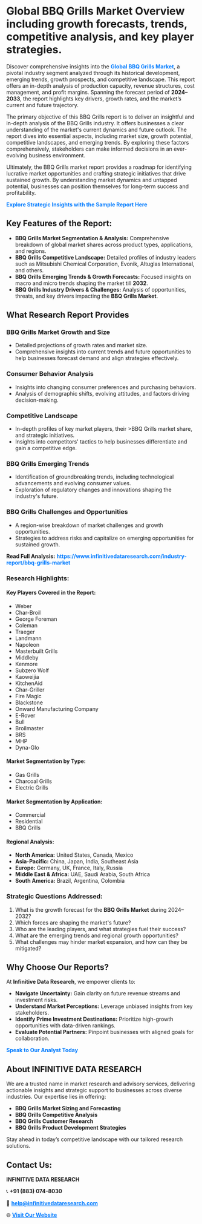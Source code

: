 <h1>Global BBQ Grills Market Overview including growth forecasts, trends, competitive analysis, and key player strategies.</h1>
<p>
Discover comprehensive insights into the 
<a href="https://www.infinitivedataresearch.com/industry-report/bbq-grills-market" rel="dofollow" style="color: #007BFF; text-decoration: none;"><strong>Global BBQ Grills Market</strong></a>, a pivotal industry segment analyzed through its historical development, emerging trends, growth prospects, and competitive landscape. This report offers an in-depth analysis of production capacity, revenue structures, cost management, and profit margins. Spanning the forecast period of <strong>2024–2033</strong>, the report highlights key drivers, growth rates, and the market’s current and future trajectory.
</p>
<p>
The primary objective of this BBQ Grills report is to deliver an insightful and in-depth analysis of the BBQ Grills industry. It offers businesses a clear understanding of the market's current dynamics and future outlook. The report dives into essential aspects, including market size, growth potential, competitive landscapes, and emerging trends. By exploring these factors comprehensively, stakeholders can make informed decisions in an ever-evolving business environment.
</p>
<p>
Ultimately, the BBQ Grills market report provides a roadmap for identifying lucrative market opportunities and crafting strategic initiatives that drive sustained growth. By understanding market dynamics and untapped potential, businesses can position themselves for long-term success and profitability.
</p>
<p>
<a href="https://www.infinitivedataresearch.com/request-sample/reportId=112201" style="color: #007BFF; text-decoration: none;"><strong>Explore Strategic Insights with the Sample Report Here</strong></a>
</p>

<h2>Key Features of the Report:</h2>
<ul>
<li><strong>BBQ Grills Market Segmentation & Analysis:</strong> Comprehensive breakdown of global market shares across product types, applications, and regions.</li>
<li><strong>BBQ Grills Competitive Landscape:</strong> Detailed profiles of industry leaders such as Mitsubishi Chemical Corporation, Evonik, Altuglas International, and others.</li>
<li><strong>BBQ Grills Emerging Trends & Growth Forecasts:</strong> Focused insights on macro and micro trends shaping the market till <strong>2032</strong>.</li>
<li><strong>BBQ Grills Industry Drivers & Challenges:</strong> Analysis of opportunities, threats, and key drivers impacting the <strong>BBQ Grills Market</strong>.</li>
</ul>

<h2>What Research Report Provides</h2>
<h3>BBQ Grills Market Growth and Size</h3>
<ul>
<li>Detailed projections of growth rates and market size.</li>
<li>Comprehensive insights into current trends and future opportunities to help businesses forecast demand and align strategies effectively.</li>
</ul>

<h3>Consumer Behavior Analysis</h3>
<ul>
<li>Insights into changing consumer preferences and purchasing behaviors.</li>
<li>Analysis of demographic shifts, evolving attitudes, and factors driving decision-making.</li>
</ul>

<h3>Competitive Landscape</h3>
<ul>
<li>In-depth profiles of key market players, their >BBQ Grills market share, and strategic initiatives.</li>
<li>Insights into competitors' tactics to help businesses differentiate and gain a competitive edge.</li>
</ul>

<h3>BBQ Grills Emerging Trends</h3>
<ul>
<li>Identification of groundbreaking trends, including technological advancements and evolving consumer values.</li>
<li>Exploration of regulatory changes and innovations shaping the industry's future.</li>
</ul>

<h3>BBQ Grills Challenges and Opportunities</h3>
<ul>
<li>A region-wise breakdown of market challenges and growth opportunities.</li>
<li>Strategies to address risks and capitalize on emerging opportunities for sustained growth.</li>
</ul>
<p><strong>Read Full Analysis:</strong> <a href="https://www.infinitivedataresearch.com/industry-report/bbq-grills-market" rel="dofollow" style="color: #007BFF; text-decoration: none;"><strong>https://www.infinitivedataresearch.com/industry-report/bbq-grills-market</strong></a></p>
<h3>Research Highlights:</h3>
<h4>Key Players Covered in the Report:</h4>
<ul><li>Weber</li><li>Char-Broil</li><li>George Foreman</li><li>Coleman</li><li>Traeger</li><li>Landmann</li><li>Napoleon</li><li>Masterbuilt Grills</li><li>Middleby</li><li>Kenmore</li><li>Subzero Wolf</li><li>Kaoweijia</li><li>KitchenAid</li><li>Char-Griller</li><li>Fire Magic</li><li>Blackstone</li><li>Onward Manufacturing Company</li><li>E-Rover</li><li>Bull</li><li>Broilmaster</li><li>BRS</li><li>MHP</li><li>Dyna-Glo</li></ul>
<h4>Market Segmentation by Type:</h4>
<ul><li>Gas Grills</li><li>Charcoal Grills</li><li>Electric Grills</li></ul>
<h4>Market Segmentation by Application:</h4>
<ul><li>Commercial</li><li>Residential</li><li>BBQ Grills</li></ul>

<h4>Regional Analysis:</h4>
<ul>
<li><strong>North America:</strong> United States, Canada, Mexico</li>
<li><strong>Asia-Pacific:</strong> China, Japan, India, Southeast Asia</li>
<li><strong>Europe:</strong> Germany, UK, France, Italy, Russia</li>
<li><strong>Middle East & Africa:</strong> UAE, Saudi Arabia, South Africa</li>
<li><strong>South America:</strong> Brazil, Argentina, Colombia</li>
</ul>

<h3>Strategic Questions Addressed:</h3>
<ol>
<li>What is the growth forecast for the <strong>BBQ Grills Market</strong> during 2024–2032?</li>
<li>Which forces are shaping the market's future?</li>
<li>Who are the leading players, and what strategies fuel their success?</li>
<li>What are the emerging trends and regional growth opportunities?</li>
<li>What challenges may hinder market expansion, and how can they be mitigated?</li>
</ol>

<h2>Why Choose Our Reports?</h2>
<p>At <strong>Infinitive Data Research</strong>, we empower clients to:</p>
<ul>
<li><strong>Navigate Uncertainty:</strong> Gain clarity on future revenue streams and investment risks.</li>
<li><strong>Understand Market Perceptions:</strong> Leverage unbiased insights from key stakeholders.</li>
<li><strong>Identify Prime Investment Destinations:</strong> Prioritize high-growth opportunities with data-driven rankings.</li>
<li><strong>Evaluate Potential Partners:</strong> Pinpoint businesses with aligned goals for collaboration.</li>
</ul>
<p><a href="https://www.infinitivedataresearch.com/industry-report/bbq-grills-market" rel="dofollow" style="color: #007BFF; text-decoration: none;"><strong>Speak to Our Analyst Today</strong></a></p>

<h2>About INFINITIVE DATA RESEARCH</h2>
<p>We are a trusted name in market research and advisory services, delivering actionable insights and strategic support to businesses across diverse industries. Our expertise lies in offering:</p>
<ul>
<li><strong>BBQ Grills Market Sizing and Forecasting</strong></li>
<li><strong>BBQ Grills Competitive Analysis</strong></li>
<li><strong>BBQ Grills Customer Research</strong></li>
<li><strong>BBQ Grills Product Development Strategies</strong></li>
</ul>
<p>Stay ahead in today’s competitive landscape with our tailored research solutions.</p>

<h2>Contact Us:</h2>
<p><strong>INFINITIVE DATA RESEARCH</strong></p>
<p>📞 <strong>+91 (883) 074-8030</strong></p>
<p>📧 <strong><a href="mailto:help@infinitivedataresearch.com" style="color: #007BFF;">help@infinitivedataresearch.com</a></strong></p>
<p>🌐 <strong><a href="https://www.infinitivedataresearch.com" rel="dofollow" style="color: #007BFF;">Visit Our Website</a></strong></p>